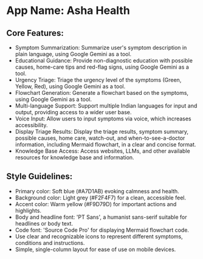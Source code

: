 # **App Name**: Asha Health

## Core Features:

- Symptom Summarization: Summarize user's symptom description in plain language, using Google Gemini as a tool.
- Educational Guidance: Provide non-diagnostic education with possible causes, home-care tips and red-flag signs, using Google Gemini as a tool.
- Urgency Triage: Triage the urgency level of the symptoms (Green, Yellow, Red), using Google Gemini as a tool.
- Flowchart Generation: Generate a flowchart based on the symptoms, using Google Gemini as a tool.
- Multi-language Support: Support multiple Indian languages for input and output, providing access to a wider user base.
- Voice Input: Allow users to input symptoms via voice, which increases accessibility.
- Display Triage Results: Display the triage results, symptom summary, possible causes, home care, watch-out, and when-to-see-a-doctor information, including Mermaid flowchart, in a clear and concise format.
- Knowledge Base Access: Access websites, LLMs, and other available resources for knowledge base and information.

## Style Guidelines:

- Primary color: Soft blue (#A7D1AB) evoking calmness and health.
- Background color: Light grey (#F2F4F7) for a clean, accessible feel.
- Accent color: Warm yellow (#F9D79D) for important actions and highlights.
- Body and headline font: 'PT Sans', a humanist sans-serif suitable for headlines or body text.
- Code font: 'Source Code Pro' for displaying Mermaid flowchart code.
- Use clear and recognizable icons to represent different symptoms, conditions and instructions.
- Simple, single-column layout for ease of use on mobile devices.